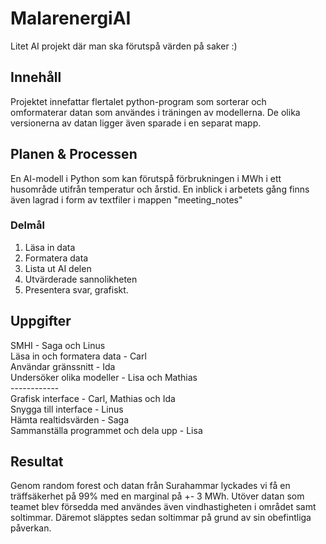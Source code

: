 # MalarenergiAI
Litet AI projekt där man ska förutspå värden på saker :)
## Innehåll
Projektet innefattar flertalet python-program som sorterar och omformaterar datan som användes i träningen av modellerna. De olika versionerna av datan ligger även sparade i en separat mapp.
## Planen & Processen
En AI-modell i Python som kan förutspå förbrukningen i MWh i ett husområde utifrån temperatur och årstid. En inblick i arbetets gång finns även lagrad i form av textfiler i mappen "meeting_notes"
### Delmål
1.  Läsa in data
3.  Formatera data
4.  Lista ut AI delen
5.  Utvärderade sannolikheten
6.  Presentera svar, grafiskt.
## Uppgifter
SMHI - Saga och Linus  
Läsa in och formatera data - Carl  
Användar gränssnitt - Ida  
Undersöker olika modeller - Lisa och Mathias  
    ------------  
Grafisk interface - Carl, Mathias och Ida  
Snygga till interface - Linus  
Hämta realtidsvärden - Saga  
Sammanställa programmet och dela upp - Lisa  

## Resultat
Genom random forest och datan från Surahammar lyckades vi få en träffsäkerhet på 99% med en marginal på +- 3 MWh. Utöver datan som teamet blev försedda med användes även vindhastigheten i området samt soltimmar. Däremot släpptes sedan soltimmar på grund av sin obefintliga påverkan.
